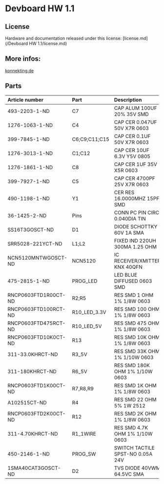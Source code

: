 # Devboard HW 1.1

## License

Hardware and documentation released under this license: [license.md](/Devboard HW 1.1/license.md)

## More infos: 
[konnekting.de](http://www.konnekting.de/projekte/entwicklungsboards/)

## Parts

|Article number        | Part  | Description         | Amount      |
|:------------------|:---------|:--------------------|:-------------|
|	493-2203-1-ND 	|	C7 	|	CAP ALUM 100UF 20% 35V SMD 	|	1	|
|	1276-1063-1-ND 	|	C4 	|	CAP CER 0.047UF 50V X7R 0603 	|	1	|
|	399-7845-1-ND 	|	C6;C9;C11;C15 	|	CAP CER 0.1UF 50V X7R 0603 	|	4	|
|	1276-3013-1-ND 	|	C1;C12 	|	CAP CER 10UF 6.3V Y5V 0805 	|	2	|
|	1276-1861-1-ND 	|	C8 	|	CAP CER 1UF 35V X5R 0603 	|	1	|
|	399-7927-1-ND 	|	C5 	|	CAP CER 4700PF 25V X7R 0603 	|	1	|
|	490-1198-1-ND 	|	Y1 	|	CER RES 16.0000MHZ 15PF SMD 	|	1	|
|	36-1425-2-ND 	|	Pins	|	CONN PC PIN CIRC 0.040DIA TIN 	|	2	|
|	SS16T3GOSCT-ND 	|	D1 	|	DIODE SCHOTTKY 60V 1A SMA 	|	1	|
|	SRR5028-221YCT-ND 	|	L1;L2 	|	FIXED IND 220UH 300MA 1.25 OHM 	|	2	|
|	NCN5120MNTWGOSCT-ND 	|	NCN5120 	|	IC RECEIVER/XMITTER KNX 40QFN 	|	1	|
|	475-2815-1-ND 	|	PROG_LED 	|	LED BLUE DIFFUSED 0603 SMD 	|	1	|
|	RNCP0603FTD1R00CT-ND 	|	R2;R5 	|	RES SMD 1 OHM 1% 1/8W 0603 	|	2	|
|	RNCP0603FTD100RCT-ND 	|	R10_LED_3.3V 	|	RES SMD 100 OHM 1% 1/8W 0603 	|	1	|
|	RNCP0603FTD475RCT-ND 	|	R10_LED_5V 	|	RES SMD 475 OHM 1% 1/8W 0603 	|	1	|
|	RNCP0603FTD10K0CT-ND 	|	R13 	|	RES SMD 10K OHM 1% 1/8W 0603 	|	1	|
|	311-33.0KHRCT-ND 	|	R3_5V 	|	RES SMD 33K OHM 1% 1/10W 0603 	|	1	|
|	311-180KHRCT-ND 	|	R6_5V 	|	RES SMD 180K OHM 1% 1/10W 0603 	|	1	|
|	RNCP0603FTD1K00CT-ND 	|	R7,R8,R9 	|	RES SMD 1K OHM 1% 1/8W 0603 	|	3	|
|	A102515CT-ND 	|	R4 	|	RES SMD 22 OHM 5% 1W 2512 	|	1	|
|	RNCP0603FTD2K00CT-ND 	|	R12 	|	RES SMD 2K OHM 1% 1/8W 0603 	|	1	|
|	311-4.70KHRCT-ND 	|	R1_1WIRE 	|	RES SMD 4.7K OHM 1% 1/10W 0603 	|	1	|
|	450-2146-1-ND 	|	PROG_SW 	|	SWITCH TACTILE SPST-NO 0.05A 24V 	|	1	|
|	1SMA40CAT3GOSCT-ND 	|	D2 	|	TVS DIODE 40VWM 64.5VC SMA 	|	1	|
